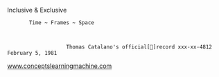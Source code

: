 Inclusive & Exclusive

 
           Time ~ Frames ~ Space


                      
                       Thomas Catalano's official[📀]record xxx-xx-4812 February 5, 1981
                          
                          
    
   
   
   
                          
www.conceptslearningmachine.com


